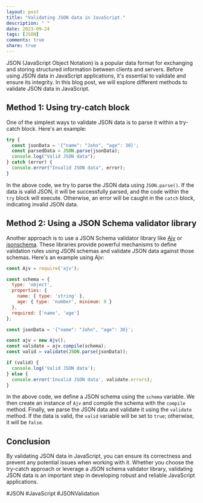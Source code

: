 ```yaml
---
layout: post
title: "Validating JSON data in JavaScript."
description: " "
date: 2023-09-24
tags: [JSON]
comments: true
share: true
---
```


JSON (JavaScript Object Notation) is a popular data format for exchanging and storing structured information between clients and servers. Before using JSON data in JavaScript applications, it's essential to validate and ensure its integrity. In this blog post, we will explore different methods to validate JSON data in JavaScript.

## Method 1: Using try-catch block

One of the simplest ways to validate JSON data is to parse it within a try-catch block. Here's an example:

```javascript
try {
  const jsonData = '{"name": "John", "age": 30}';
  const parsedData = JSON.parse(jsonData);
  console.log("Valid JSON data");
} catch (error) {
  console.error("Invalid JSON data", error);
}
```

In the above code, we try to parse the JSON data using `JSON.parse()`. If the data is valid JSON, it will be successfully parsed, and the code within the `try` block will execute. Otherwise, an error will be caught in the `catch` block, indicating invalid JSON data.

## Method 2: Using a JSON Schema validator library

Another approach is to use a JSON Schema validator library like [Ajv](https://github.com/epoberezkin/ajv) or [jsonschema](https://github.com/tdegrunt/jsonschema). These libraries provide powerful mechanisms to define validation rules using JSON schemas and validate JSON data against those schemas. Here's an example using Ajv:

```javascript
const Ajv = require('ajv');

const schema = {
  type: 'object',
  properties: {
    name: { type: 'string' },
    age: { type: 'number', minimum: 0 }
  },
  required: ['name', 'age']
};

const jsonData = '{"name": "John", "age": 30}';

const ajv = new Ajv();
const validate = ajv.compile(schema);
const valid = validate(JSON.parse(jsonData));

if (valid) {
  console.log('Valid JSON data');
} else {
  console.error('Invalid JSON data', validate.errors);
}
```

In the above code, we define a JSON schema using the `schema` variable. We then create an instance of `Ajv` and compile the schema with the `compile` method. Finally, we parse the JSON data and validate it using the `validate` method. If the data is valid, the `valid` variable will be set to `true`; otherwise, it will be `false`.

## Conclusion

By validating JSON data in JavaScript, you can ensure its correctness and prevent any potential issues when working with it. Whether you choose the try-catch approach or leverage a JSON schema validator library, validating JSON data is an important step in developing robust and reliable JavaScript applications.

#JSON #JavaScript #JSONValidation